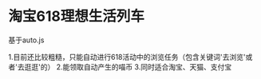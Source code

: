 # 淘宝618理想生活列车
基于auto.js

1.目前还比较粗糙，只能自动进行618活动中的浏览任务（包含关键词'去浏览'或者'去逛逛'的）
2.能领取自动产生的喵币
3.同时适合淘宝、天猫、支付宝
